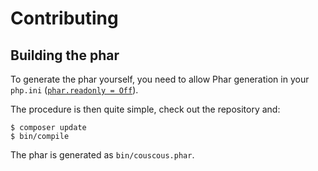 # Contributing

## Building the phar

To generate the phar yourself, you need to allow Phar generation in your `php.ini` ([`phar.readonly = Off`](http://us1.php.net/manual/en/phar.configuration.php#ini.phar.readonly)).

The procedure is then quite simple, check out the repository and:

```
$ composer update
$ bin/compile
```

The phar is generated as `bin/couscous.phar`.
